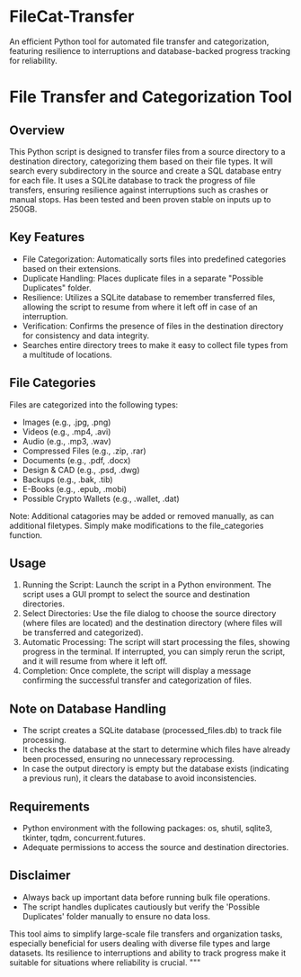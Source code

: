 # FileCat-Transfer
An efficient Python tool for automated file transfer and categorization, featuring resilience to interruptions and database-backed progress tracking for reliability.


# File Transfer and Categorization Tool
Overview
--------
This Python script is designed to transfer files from a source directory to a destination directory, categorizing them based on their file types. It will search every subdirectory in the source and create a SQL database entry for each file. It uses a SQLite database to track the progress of file transfers, ensuring resilience against interruptions such as crashes or manual stops. Has been tested and been proven stable on inputs up to 250GB.

Key Features
------------
- File Categorization: Automatically sorts files into predefined categories based on their extensions.
- Duplicate Handling: Places duplicate files in a separate "Possible Duplicates" folder.
- Resilience: Utilizes a SQLite database to remember transferred files, allowing the script to resume from where it left off in case of an interruption.
- Verification: Confirms the presence of files in the destination directory for consistency and data integrity.
- Searches entire directory trees to make it easy to collect file types from a multitude of locations. 

File Categories
---------------
Files are categorized into the following types:
- Images (e.g., .jpg, .png)
- Videos (e.g., .mp4, .avi)
- Audio (e.g., .mp3, .wav)
- Compressed Files (e.g., .zip, .rar)
- Documents (e.g., .pdf, .docx)
- Design & CAD (e.g., .psd, .dwg)
- Backups (e.g., .bak, .tib)
- E-Books (e.g., .epub, .mobi)
- Possible Crypto Wallets (e.g., .wallet, .dat)
  
Note: Additional catagories may be added or removed manually, as can additional filetypes. Simply make modifications to the file_categories function. 

Usage
-----
1. Running the Script: Launch the script in a Python environment. The script uses a GUI prompt to select the source and destination directories.
2. Select Directories: Use the file dialog to choose the source directory (where files are located) and the destination directory (where files will be transferred and categorized).
3. Automatic Processing: The script will start processing the files, showing progress in the terminal. If interrupted, you can simply rerun the script, and it will resume from where it left off.
4. Completion: Once complete, the script will display a message confirming the successful transfer and categorization of files.

Note on Database Handling
-------------------------
- The script creates a SQLite database (processed_files.db) to track file processing.
- It checks the database at the start to determine which files have already been processed, ensuring no unnecessary reprocessing.
- In case the output directory is empty but the database exists (indicating a previous run), it clears the database to avoid inconsistencies.

Requirements
------------
- Python environment with the following packages: os, shutil, sqlite3, tkinter, tqdm, concurrent.futures.
- Adequate permissions to access the source and destination directories.

Disclaimer
----------
- Always back up important data before running bulk file operations.
- The script handles duplicates cautiously but verify the 'Possible Duplicates' folder manually to ensure no data loss.

This tool aims to simplify large-scale file transfers and organization tasks, especially beneficial for users dealing with diverse file types and large datasets. Its resilience to interruptions and ability to track progress make it suitable for situations where reliability is crucial.
"""
